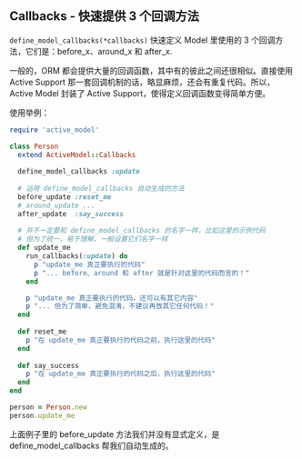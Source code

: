 ## Callbacks - 快速提供 3 个回调方法

`define_model_callbacks(*callbacks)` 快速定义 Model 里使用的 3 个回调方法，它们是：before_x、around_x 和 after_x.

一般的，ORM 都会提供大量的回调函数，其中有的彼此之间还很相似。直接使用 Active Support 那一套回调机制的话，略显麻烦，还会有重复代码。所以，Active Model 封装了 Active Support，使得定义回调函数变得简单方便。

使用举例：

```ruby
require 'active_model'

class Person
  extend ActiveModel::Callbacks
 
  define_model_callbacks :update
 
  # 运用 define_model_callbacks 自动生成的方法
  before_update :reset_me
  # around_update ...
  after_update  :say_success
 
  # 并不一定要和 define_model_callbacks 的名字一样，比如这里的示例代码
  # 但为了统一，易于理解，一般设置它们名字一样
  def update_me
    run_callbacks(:update) do
      p "update_me 真正要执行的代码"
      p "... before、around 和 after 就是针对这里的代码而言的！"
    end

    p "update_me 真正要执行的代码，还可以有其它内容"
    p "... 但为了简单、避免混淆，不建议再放其它任何代码！"
  end
 
  def reset_me
    p "在 update_me 真正要执行的代码之前，执行这里的代码"
  end
  
  def say_success
    p "在 update_me 真正要执行的代码之后，执行这里的代码"
  end
end

person = Person.new
person.update_me
```

上面例子里的 before_update 方法我们并没有显式定义，是 define_model_callbacks 帮我们自动生成的。
